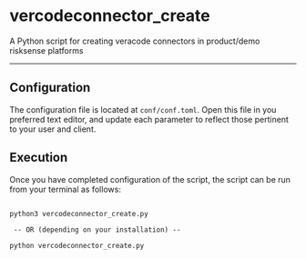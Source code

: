 # vercodeconnector_create
A Python script for creating veracode connectors in product/demo risksense platforms

----

## Configuration
The configuration file is located at `conf/conf.toml`. Open this file
in you preferred text editor, and update each parameter to reflect those
pertinent to your user and client.


## Execution
Once you have completed configuration of the script, the script can be run from your
terminal as follows:

```commandline

python3 vercodeconnector_create.py

 -- OR (depending on your installation) --

python vercodeconnector_create.py

```